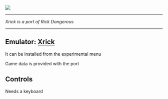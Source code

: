 ![](http://www.rickdangerous.co.uk/rdtitle.png)
***
_Xrick is a port of Rick Dangerous_
***

## Emulator: [Xrick](http://www.bigorno.net/xrick/)

It can be installed from the experimental menu

Game data is provided with the port

## Controls

Needs a keyboard

